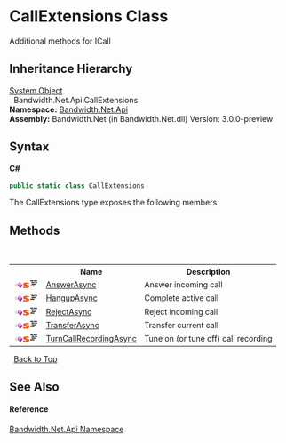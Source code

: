 ﻿# CallExtensions Class
 

Additional methods for ICall


## Inheritance Hierarchy
<a href="http://msdn2.microsoft.com/en-us/library/e5kfa45b" target="_blank">System.Object</a><br />&nbsp;&nbsp;Bandwidth.Net.Api.CallExtensions<br />
**Namespace:**&nbsp;<a href ="N_Bandwidth_Net_Api.md">Bandwidth.Net.Api</a><br />**Assembly:**&nbsp;Bandwidth.Net (in Bandwidth.Net.dll) Version: 3.0.0-preview

## Syntax

**C#**<br />
``` C#
public static class CallExtensions
```

The CallExtensions type exposes the following members.


## Methods
&nbsp;<table><tr><th></th><th>Name</th><th>Description</th></tr><tr><td>![Public method](media/pubmethod.gif "Public method")![Static member](media/static.gif "Static member")![Code example](media/CodeExample.png "Code example")</td><td><a href ="M_Bandwidth_Net_Api_CallExtensions_AnswerAsync.md">AnswerAsync</a></td><td>
Answer incoming call</td></tr><tr><td>![Public method](media/pubmethod.gif "Public method")![Static member](media/static.gif "Static member")![Code example](media/CodeExample.png "Code example")</td><td><a href ="M_Bandwidth_Net_Api_CallExtensions_HangupAsync.md">HangupAsync</a></td><td>
Complete active call</td></tr><tr><td>![Public method](media/pubmethod.gif "Public method")![Static member](media/static.gif "Static member")![Code example](media/CodeExample.png "Code example")</td><td><a href ="M_Bandwidth_Net_Api_CallExtensions_RejectAsync.md">RejectAsync</a></td><td>
Reject incoming call</td></tr><tr><td>![Public method](media/pubmethod.gif "Public method")![Static member](media/static.gif "Static member")![Code example](media/CodeExample.png "Code example")</td><td><a href ="M_Bandwidth_Net_Api_CallExtensions_TransferAsync.md">TransferAsync</a></td><td>
Transfer current call</td></tr><tr><td>![Public method](media/pubmethod.gif "Public method")![Static member](media/static.gif "Static member")![Code example](media/CodeExample.png "Code example")</td><td><a href ="M_Bandwidth_Net_Api_CallExtensions_TurnCallRecordingAsync.md">TurnCallRecordingAsync</a></td><td>
Tune on (or tune off) call recording</td></tr></table>&nbsp;
<a href="#callextensions-class">Back to Top</a>

## See Also


#### Reference
<a href ="N_Bandwidth_Net_Api.md">Bandwidth.Net.Api Namespace</a><br />